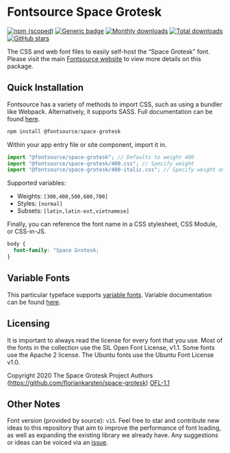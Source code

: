 # Fontsource Space Grotesk

[![npm (scoped)](https://img.shields.io/npm/v/@fontsource/space-grotesk?color=brightgreen)](https://www.npmjs.com/package/@fontsource/space-grotesk) [![Generic badge](https://img.shields.io/badge/fontsource-passing-brightgreen)](https://github.com/fontsource/fontsource) [![Monthly downloads](https://badgen.net/npm/dm/@fontsource/space-grotesk)](https://github.com/fontsource/fontsource) [![Total downloads](https://badgen.net/npm/dt/@fontsource/space-grotesk)](https://github.com/fontsource/fontsource) [![GitHub stars](https://img.shields.io/github/stars/fontsource/fontsource.svg?style=social&label=Star)](https://github.com/fontsource/fontsource/stargazers)

The CSS and web font files to easily self-host the “Space Grotesk” font. Please visit the main [Fontsource website](https://fontsource.org/fonts/space-grotesk) to view more details on this package.

## Quick Installation

Fontsource has a variety of methods to import CSS, such as using a bundler like Webpack. Alternatively, it supports SASS. Full documentation can be found [here](https://fontsource.org/docs/getting-started/introduction).

```javascript
npm install @fontsource/space-grotesk
```

Within your app entry file or site component, import it in.

```javascript
import "@fontsource/space-grotesk"; // Defaults to weight 400
import "@fontsource/space-grotesk/400.css"; // Specify weight
import "@fontsource/space-grotesk/400-italic.css"; // Specify weight and style

```

Supported variables:
- Weights: `[300,400,500,600,700]`
- Styles: `[normal]`
- Subsets: `[latin,latin-ext,vietnamese]`

Finally, you can reference the font name in a CSS stylesheet, CSS Module, or CSS-in-JS.

```css
body {
  font-family: "Space Grotesk;
}
```

## Variable Fonts

This particular typeface supports [variable fonts](https://developer.mozilla.org/en-US/docs/Web/CSS/CSS_Fonts/Variable_Fonts_Guide).
Variable documentation can be found [here](https://fontsource.org/docs/getting-started/variable).

## Licensing
It is important to always read the license for every font that you use.
Most of the fonts in the collection use the SIL Open Font License, v1.1. Some fonts use the Apache 2 license. The Ubuntu fonts use the Ubuntu Font License v1.0.

Copyright 2020 The Space Grotesk Project Authors (https://github.com/floriankarsten/space-grotesk)
[OFL-1.1](http://scripts.sil.org/OFL)

## Other Notes
Font version (provided by source): `v15`.
Feel free to star and contribute new ideas to this repository that aim to improve the performance of font loading, as well as expanding the existing library we already have. Any suggestions or ideas can be voiced via an [issue](https://github.com/fontsource/fontsource/issues).